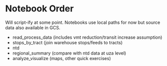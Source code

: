 # Notebook Order

Will script-ify at some point. Notebooks use local paths for now but source data also available in GCS.

* read_process_data (includes vmt reduction/transit increase assumption)
* stops_by_tract (join warehouse stops/feeds to tracts)
* ntd
* regional_summary (compare with ntd data at uza level)
* analyze_visualize (maps, other quick exercises)